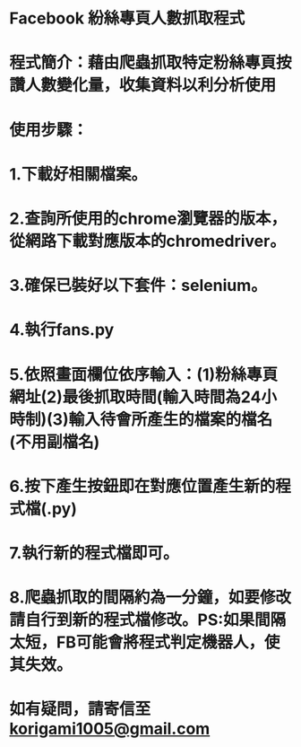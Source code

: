 # Facebook 紛絲專頁人數抓取程式
# 程式簡介：藉由爬蟲抓取特定粉絲專頁按讚人數變化量，收集資料以利分析使用
# 使用步驟：
# 1.下載好相關檔案。
# 2.查詢所使用的chrome瀏覽器的版本，從網路下載對應版本的chromedriver。
# 3.確保已裝好以下套件：selenium。
# 4.執行fans.py
# 5.依照畫面欄位依序輸入：(1)粉絲專頁網址(2)最後抓取時間(輸入時間為24小時制)(3)輸入待會所產生的檔案的檔名(不用副檔名)
# 6.按下產生按鈕即在對應位置產生新的程式檔(.py)
# 7.執行新的程式檔即可。
# 8.爬蟲抓取的間隔約為一分鐘，如要修改請自行到新的程式檔修改。PS:如果間隔太短，FB可能會將程式判定機器人，使其失效。

# 如有疑問，請寄信至 korigami1005@gmail.com
